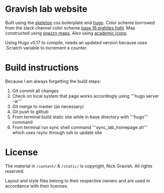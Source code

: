 
# Gravish lab website

Built using the [skeleton](http://www.getskeleton.com) css boilerplate and [hugo](http://www.hugo.com). Color scheme borrowed from the slack channel color scheme [base 16 eighties light](http://slackthemes.net/#/base16_eighties_light). Map constructed using [snazzy maps](https://snazzymaps.com/). Also using [academic icons](https://jpswalsh.github.io/academicons/). 

Using Hugo v0.17 to compile, needs an updated version because uses .Scratch variable to increment a counter. 

# Build instructions

Because I am always forgetting the build steps:

1. Git commit all changes 
2. Check on local system that page works accordingly using '''hugo server -w'''
3. Git merge to master (as necessary) 
4. Git push to github 
5. From terminal build static site while in base directory with '''hugo''' command
6. From terminal run sync shell command '''sync_lab_homepage.sh''' which uses rsync through ssh to update site

# License

The material in `/content/` & `/static/` is copyright, Nick Gravish. All rights reserved.

Layout and style files belong to their respective owners and are used in accordance with their licenses.

